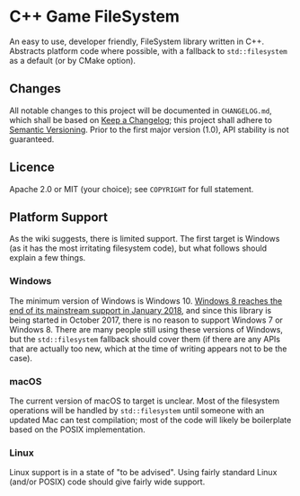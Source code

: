 # C++ Game FileSystem

An easy to use, developer friendly, FileSystem library written in C++.  Abstracts platform code where possible, with a fallback to `std::filesystem` as a default (or by CMake option).

## Changes

All notable changes to this project will be documented in `CHANGELOG.md`, which shall be based on [Keep a Changelog](http://keepachangelog.com/en/1.0.0/); this project shall adhere to [Semantic Versioning](http://semver.org/spec/v2.0.0.html).  Prior to the first major version (1.0), API stability is not guaranteed.

## Licence

Apache 2.0 or MIT (your choice); see `COPYRIGHT` for full statement.

## Platform Support

As the wiki suggests, there is limited support.  The first target is Windows (as it has the most irritating filesystem code), but what follows should explain a few things.

### Windows

The minimum version of Windows is Windows 10.  [Windows 8 reaches the end of its mainstream support in January 2018](https://support.microsoft.com/en-us/help/13853/windows-lifecycle-fact-sheet), and since this library is being started in October 2017, there is no reason to support Windows 7 or Windows 8.  There are many people still using these versions of Windows, but the `std::filesystem` fallback should cover them (if there are any APIs that are actually too new, which at the time of writing appears not to be the case).

### macOS

The current version of macOS to target is unclear.  Most of the filesystem operations will be handled by `std::filesystem` until someone with an updated Mac can test compilation; most of the code will likely be boilerplate based on the POSIX implementation.

### Linux

Linux support is in a state of "to be advised".  Using fairly standard Linux (and/or POSIX) code should give fairly wide support.